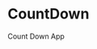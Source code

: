# CountDown
 Count Down App
     
          
                                                      
                                                                
                                                      
                                       
                                    
               
       
        
   
 
